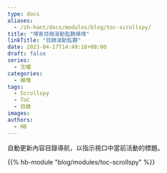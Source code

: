 ```yaml
---
type: docs
aliases:
  - /zh-hant/docs/modules/blog/toc-scrollspy/
title: "博客目錄滾動監聽模塊"
linkTitle: "目錄滾動監聽"
date: 2023-04-17T14:49:18+08:00
draft: false
series:
  - 文檔
categories:
  - 模塊
tags:
  - Scrollspy
  - ToC
  - 目錄
images:
authors:
  - HB
---
```


自動更新內容目錄導航，以指示視口中當前活動的標題。

<!--more-->

{{% hb-module "blog/modules/toc-scrollspy" %}}
